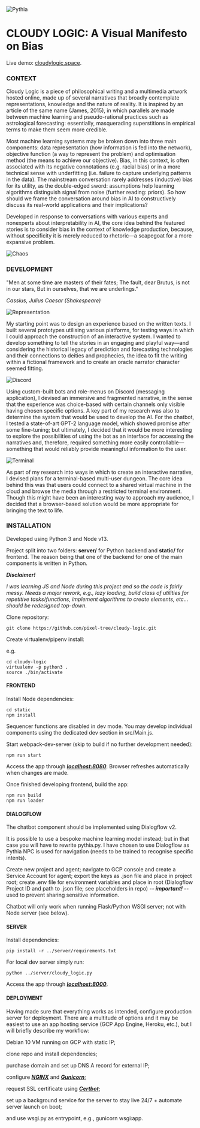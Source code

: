 ![Pythia](./README/pythia.gif)

# CLOUDY LOGIC: A Visual Manifesto on Bias

Live demo: [cloudylogic.space](https://cloudylogic.space).

### CONTEXT

Cloudy Logic is a piece of philosophical writing and a multimedia artwork hosted online, made up of several narratives that broadly contemplate representations, knowledge and the nature of reality. It is inspired by an article of the same name (James, 2015), in which parallels are made between machine learning and pseudo-rational practices such as astrological forecasting: essentially, masquerading superstitions in empirical terms to make them seem more credible.

Most machine learning systems may be broken down into three main components: data representation (how information is fed into the network), objective function (a way to represent the problem) and optimisation method (the means to achieve our objective). Bias, in this context, is often associated with its negative connotations (e.g. racial bias) or in a more technical sense with underfitting (i.e. failure to capture underlying patterns in the data). The mainstream conversation rarely addresses (inductive) bias for its utility, as the double-edged sword: assumptions help learning algorithms distinguish signal from noise (further reading: priors). So how should we frame the conversation around bias in AI to constructively discuss its real-world applications and their implications?

Developed in response to conversations with various experts and nonexperts about interpretability in AI, the core idea behind the featured stories is to consider bias in the context of knowledge production, because, without specificity it is merely reduced to rhetoric—a scapegoat for a more expansive problem.

![Chaos](./README/chaos.gif)

### DEVELOPMENT

"Men at some time are masters of their fates;
The fault, dear Brutus, is not in our stars,
But in ourselves, that we are underlings."

*Cassius, Julius Caesar (Shakespeare)*

![Representation](./README/representation.png)

My starting point was to design an experience based on the written texts. I built several prototypes utilising various platforms, for testing ways in which I could approach the construction of an interactive system. I wanted to develop something to tell the stories in an engaging and playful way—and considering the historical legacy of prediction and forecasting technologies and their connections to deities and prophecies, the idea to fit the writing within a fictional framework and to create an oracle narrator character seemed fitting.

![Discord](./README/discord.png)

Using custom-built bots and role-menus on Discord (messaging application), I devised an immersive and fragmented narrative, in the sense that the experience was choice-based with certain channels only visible having chosen specific options. A key part of my research was also to determine the system that would be used to develop the AI. For the chatbot, I tested a state-of-art GPT-2 language model, which showed promise after some fine-tuning; but ultimately, I decided that it would be more interesting to explore the possibilities of using the bot as an interface for accessing the narratives and, therefore, required something more easily controllable—something that would reliably provide meaningful information to the user.

![Terminal](./README/terminal.png)

As part of my research into ways in which to create an interactive narrative, I devised plans for a terminal-based multi-user dungeon. The core idea behind this was that users could connect to a shared virtual machine in the cloud and browse the media through a restricted terminal environment. Though this might have been an interesting way to approach my audience, I decided that a browser-based solution would be more appropriate for bringing the text to life.

### INSTALLATION

Developed using Python 3 and Node v13.

Project split into two folders: **server/** for Python backend and **static/** for frontend. The reason being that one of the backend for one of the main components is written in Python.

***Disclaimer!***

*I was learning JS and Node during this project and so the code is fairly messy. Needs a major rework, e.g., lazy loading, build class of utilities for repetitive tasks/functions, implement algorithms to create elements, etc... should be redesigned top-down.*

Clone repository:

```
git clone https://github.com/pixel-tree/cloudy-logic.git
```

Create virtualenv/pipenv install:

e.g.

```
cd cloudy-logic
virtualenv -p python3 .
source ./bin/activate
```

#### FRONTEND

Install Node dependencies:

```
cd static
npm install
```

Sequencer functions are disabled in dev mode. You may develop individual components using the dedicated dev section in src/Main.js.

Start webpack-dev-server (skip to build if no further development needed):

```
npm run start
```

Access the app through ***[localhost:8080](http://localhost:8080)***. Browser refreshes automatically when changes are made.

Once finished developing frontend, build the app:

```
npm run build
npm run loader
```

#### DIALOGFLOW

The chatbot component should be implemented using Dialogflow v2.

It is possible to use a bespoke machine learning model instead; but in that case you will have to rewrite pythia.py. I have chosen to use Dialogflow as Pythia NPC is used for navigation (needs to be trained to recognise specific intents).

Create new project and agent; navigate to GCP console and create a Service Account for agent; export the keys as .json file and place in project root; create .env file for environment variables and place in root (Dialogflow Project ID and path to .json file; see placeholders in repo) ***-- important! --*** used to prevent sharing sensitive information.

Chatbot will only work when running Flask/Python WSGI server; not with Node server (see below).

#### SERVER

Install dependencies:

```
pip install -r ../server/requirements.txt
```

For local dev server simply run:

```
python ../server/cloudy_logic.py
```

Access the app through ***[localhost:8000](http://localhost:8000)***.

#### DEPLOYMENT

Having made sure that everything works as intended, configure production server for deployment. There are a multitude of options and it may be easiest to use an app hosting service (GCP App Engine, Heroku, etc.), but I will briefly describe my workflow:

Debian 10 VM running on GCP with static IP;

clone repo and install dependencies;

purchase domain and set up DNS A record for external IP;

configure ***[NGINX](http://nginx.org/en/docs/beginners_guide.html#conf_structure)*** and ***[Gunicorn](https://docs.gunicorn.org/en/stable/index.html)***;

request SSL certificate using ***[Certbot](https://certbot.eff.org/lets-encrypt/ubuntubionic-nginx)***;

set up a background service for the server to stay live 24/7 + automate server launch on boot;

and use wsgi.py as entrypoint, e.g., gunicorn wsgi:app.
